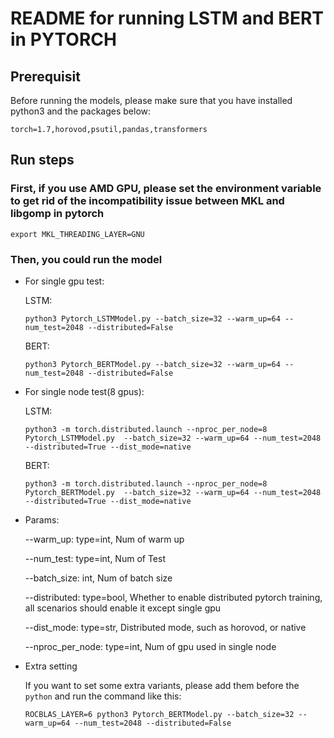 # README for running LSTM and BERT in PYTORCH

## Prerequisit

Before running the models, please make sure that you have installed python3 and the packages below:
```
torch=1.7,horovod,psutil,pandas,transformers
```

## Run steps
### First, if you use AMD GPU, please set the environment variable to get rid of the incompatibility issue between MKL and libgomp in pytorch
```
export MKL_THREADING_LAYER=GNU
```

### Then, you could run the model

- For single gpu test:

    LSTM:
    ```
    python3 Pytorch_LSTMModel.py --batch_size=32 --warm_up=64 --num_test=2048 --distributed=False
    ````

    BERT:
    ```
    python3 Pytorch_BERTModel.py --batch_size=32 --warm_up=64 --num_test=2048 --distributed=False
    ```

- For single node test(8 gpus):
  
    LSTM:
    ```
    python3 -m torch.distributed.launch --nproc_per_node=8 Pytorch_LSTMModel.py  --batch_size=32 --warm_up=64 --num_test=2048 --distributed=True --dist_mode=native
    ```
    BERT:
    ```
    python3 -m torch.distributed.launch --nproc_per_node=8 Pytorch_BERTModel.py  --batch_size=32 --warm_up=64 --num_test=2048 --distributed=True --dist_mode=native
    ```

- Params:
  
    --warm_up: type=int, Num of warm up

    --num_test: type=int, Num of Test

    --batch_size: int, Num of batch size

    --distributed: type=bool, Whether to enable distributed pytorch training, all scenarios should enable it except single gpu

    --dist_mode: type=str, Distributed mode, such as horovod, or native

    --nproc_per_node: type=int, Num of gpu used in single node

- Extra setting
  
  If you want to set some extra variants, please add them before the `python` and run the command like this:

  ```
  ROCBLAS_LAYER=6 python3 Pytorch_BERTModel.py --batch_size=32 --warm_up=64 --num_test=2048 --distributed=False
  ```